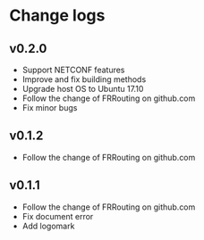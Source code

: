 # Change logs

## v0.2.0
- Support NETCONF features
- Improve and fix building methods
- Upgrade host OS to Ubuntu 17.10
- Follow the change of FRRouting on github.com
- Fix minor bugs

## v0.1.2
- Follow the change of FRRouting on github.com

## v0.1.1
- Follow the change of FRRouting on github.com
- Fix document error
- Add logomark